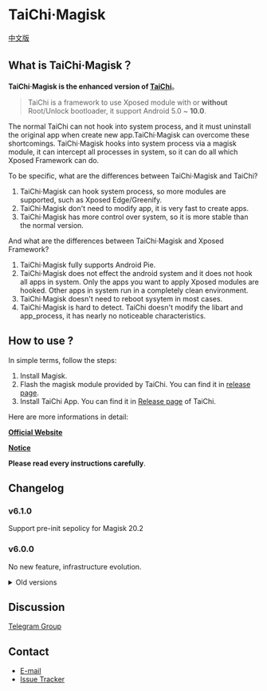 # TaiChi·Magisk

[中文版](https://taichi.cool/zh/)

## What is TaiChi·Magisk？

**TaiChi·Magisk is the enhanced version of [TaiChi](https://github.com/taichi-framework/TaiChi/)**。

> TaiChi is a framework to use Xposed module with or **without** Root/Unlock bootloader, it support Android 5.0 ~ **10.0**.

The normal TaiChi can not hook into system process, and it must uninstall the original app when create new app.TaiChi·Magisk can overcome these shortcomings. TaiChi·Magisk hooks into system process via a magisk module, it can intercept all processes in system, so it can do all which Xposed Framework can do.

To be specific, what are the differences between TaiChi·Magisk and TaiChi?

1. TaiChi·Magisk can hook system process, so more modules are supported, such as Xposed Edge/Greenify.
2. TaiChi·Magisk don't need to modify app, it is very fast to create apps.
3. TaiChi·Magisk has more control over system, so it is more stable than the normal version.

And what are the differences between TaiChi·Magisk and Xposed Framework?

1. TaiChi·Magisk fully supports Android Pie.
2. TaiChi·Magisk does not effect the android system and it does not hook all apps in system. Only the apps you want to apply Xposed modules are hooked. Other apps in system run in a completely clean environment.
3. TaiChi·Magisk doesn't need to reboot sysytem in most cases.
4. TaiChi·Magisk is hard to detect. TaiChi doesn't modify the libart and app_process, it has nearly no noticeable characteristics.

## How to use ?

In simple terms, follow the steps:

1. Install Magisk.
2. Flash the magisk module provided by TaiChi. You can find it in [release page](https://github.com/taichi-framework/TaiChi-Magisk/releases).
3. Install TaiChi App. You can find it in [Release page](https://github.com/taichi-framework/TaiChi/releases) of TaiChi.

Here are more informations in detail:

[**Official Website**](https://taichi.cool)

[**Notice**](https://github.com/taichi-framework/TaiChi/wiki/taichi-magisk-notice-en)

**Please read every instructions carefully**.

## Changelog

### v6.1.0

Support pre-init sepolicy for Magisk 20.2

### v6.0.0

No new feature, infrastructure evolution.

<details>
  <summary>Old versions</summary>
  
### v5.1.7

Small enhancement for hiding module from detection.

### v5.1.6

Add uninstall script.

### v5.1.4 & 5.1.5

fix some bootloop of Android 10 devices.

### v5.1.3:

1. fix some bootloop of Android 10 devices.
2. better support for Android M & N.

### v5.1.1 & 5.1.2:

Fix Chrome crash in some Android Q devices. 

### v5.1.0:

Feature: Exclusion list for global mode.

### v4.9.6:

Support Android Q of Xiaomi devices(Xiaomi 9, MIX 2S, etc)

### v4.9.4:

Android Q Beta5 Support.

### v4.9.3:

Support Android Q Beta 4.

### v4.9.0:

1. Support Android Q beta 2.
2. Global mode.

### v4.8.0:

Support new module installer introduced in Magisk 19.
</details>

## Discussion

[Telegram Group](https://t.me/vxp_group)

## Contact

- [E-mail](mailto:twsxtd@gmail.com)
- [Issue Tracker](https://github.com/Magisk-Modules-Repo/taichi/issues)
